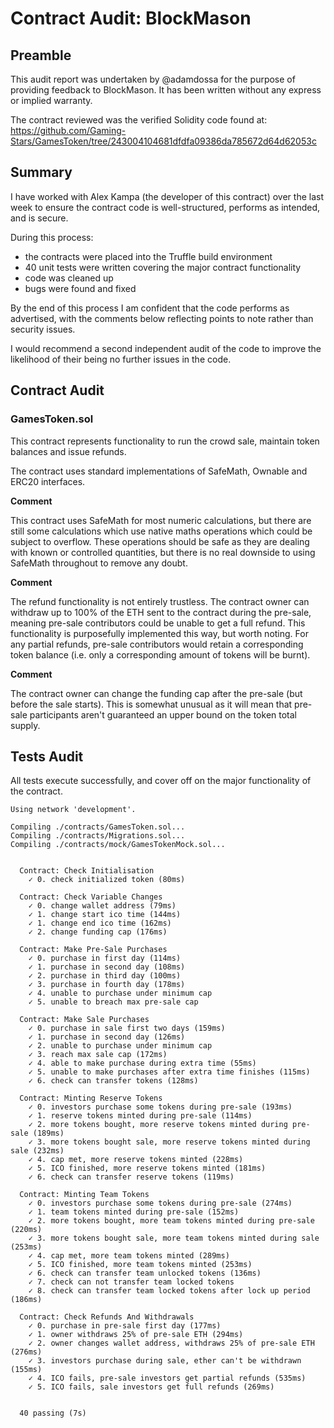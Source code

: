 # Contract Audit: BlockMason

## Preamble
This audit report was undertaken by @adamdossa for the purpose of providing feedback to BlockMason. It has been written without any express or implied warranty.

The contract reviewed was the verified Solidity code found at:  
https://github.com/Gaming-Stars/GamesToken/tree/243004104681dfdfa09386da785672d64d62053c

## Summary

I have worked with Alex Kampa (the developer of this contract) over the last week to ensure the contract code is well-structured, performs as intended, and is secure.

During this process:  
  - the contracts were placed into the Truffle build environment
  - 40 unit tests were written covering the major contract functionality
  - code was cleaned up
  - bugs were found and fixed

By the end of this process I am confident that the code performs as advertised, with the comments below reflecting points to note rather than security issues.

I would recommend a second independent audit of the code to improve the likelihood of their being no further issues in the code.

## Contract Audit

### GamesToken.sol

This contract represents functionality to run the crowd sale, maintain token balances and issue refunds.

The contract uses standard implementations of SafeMath, Ownable and ERC20 interfaces.

**Comment**

This contract uses SafeMath for most numeric calculations, but there are still some calculations which use native maths operations which could be subject to overflow. These operations should be safe as they are dealing with known or controlled quantities, but there is no real downside to using SafeMath throughout to remove any doubt.

**Comment**

The refund functionality is not entirely trustless. The contract owner can withdraw up to 100% of the ETH sent to the contract during the pre-sale, meaning pre-sale contributors could be unable to get a full refund. This functionality is purposefully implemented this way, but worth noting. For any partial refunds, pre-sale contributors would retain a corresponding token balance (i.e. only a corresponding amount of tokens will be burnt).

**Comment**

The contract owner can change the funding cap after the pre-sale (but before the sale starts). This is somewhat unusual as it will mean that pre-sale participants aren't guaranteed an upper bound on the token total supply.

## Tests Audit

All tests execute successfully, and cover off on the major functionality of the contract.

```
Using network 'development'.

Compiling ./contracts/GamesToken.sol...
Compiling ./contracts/Migrations.sol...
Compiling ./contracts/mock/GamesTokenMock.sol...


  Contract: Check Initialisation
    ✓ 0. check initialized token (80ms)

  Contract: Check Variable Changes
    ✓ 0. change wallet address (79ms)
    ✓ 1. change start ico time (144ms)
    ✓ 1. change end ico time (162ms)
    ✓ 2. change funding cap (176ms)

  Contract: Make Pre-Sale Purchases
    ✓ 0. purchase in first day (114ms)
    ✓ 1. purchase in second day (108ms)
    ✓ 2. purchase in third day (100ms)
    ✓ 3. purchase in fourth day (178ms)
    ✓ 4. unable to purchase under minimum cap
    ✓ 5. unable to breach max pre-sale cap

  Contract: Make Sale Purchases
    ✓ 0. purchase in sale first two days (159ms)
    ✓ 1. purchase in second day (126ms)
    ✓ 2. unable to purchase under minimum cap
    ✓ 3. reach max sale cap (172ms)
    ✓ 4. able to make purchase during extra time (55ms)
    ✓ 5. unable to make purchases after extra time finishes (115ms)
    ✓ 6. check can transfer tokens (128ms)

  Contract: Minting Reserve Tokens
    ✓ 0. investors purchase some tokens during pre-sale (193ms)
    ✓ 1. reserve tokens minted during pre-sale (114ms)
    ✓ 2. more tokens bought, more reserve tokens minted during pre-sale (189ms)
    ✓ 3. more tokens bought sale, more reserve tokens minted during sale (232ms)
    ✓ 4. cap met, more reserve tokens minted (228ms)
    ✓ 5. ICO finished, more reserve tokens minted (181ms)
    ✓ 6. check can transfer reserve tokens (119ms)

  Contract: Minting Team Tokens
    ✓ 0. investors purchase some tokens during pre-sale (274ms)
    ✓ 1. team tokens minted during pre-sale (152ms)
    ✓ 2. more tokens bought, more team tokens minted during pre-sale (220ms)
    ✓ 3. more tokens bought sale, more team tokens minted during sale (253ms)
    ✓ 4. cap met, more team tokens minted (289ms)
    ✓ 5. ICO finished, more team tokens minted (253ms)
    ✓ 6. check can transfer team unlocked tokens (136ms)
    ✓ 7. check can not transfer team locked tokens
    ✓ 8. check can transfer team locked tokens after lock up period (186ms)

  Contract: Check Refunds And Withdrawals
    ✓ 0. purchase in pre-sale first day (177ms)
    ✓ 1. owner withdraws 25% of pre-sale ETH (294ms)
    ✓ 2. owner changes wallet address, withdraws 25% of pre-sale ETH (276ms)
    ✓ 3. investors purchase during sale, ether can't be withdrawn (155ms)
    ✓ 4. ICO fails, pre-sale investors get partial refunds (535ms)
    ✓ 5. ICO fails, sale investors get full refunds (269ms)


  40 passing (7s)
```
